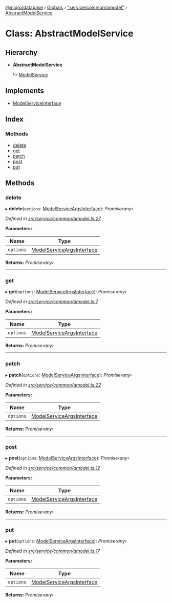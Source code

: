[@miqro/database](../README.md) › [Globals](../globals.md) › ["service/common/amodel"](../modules/_service_common_amodel_.md) › [AbstractModelService](_service_common_amodel_.abstractmodelservice.md)

# Class: AbstractModelService

## Hierarchy

* **AbstractModelService**

  ↳ [ModelService](_service_model_.modelservice.md)

## Implements

* [ModelServiceInterface](../interfaces/_service_common_model_.modelserviceinterface.md)

## Index

### Methods

* [delete](_service_common_amodel_.abstractmodelservice.md#delete)
* [get](_service_common_amodel_.abstractmodelservice.md#get)
* [patch](_service_common_amodel_.abstractmodelservice.md#patch)
* [post](_service_common_amodel_.abstractmodelservice.md#post)
* [put](_service_common_amodel_.abstractmodelservice.md#put)

## Methods

###  delete

▸ **delete**(`options`: [ModelServiceArgsInterface](../interfaces/_service_common_model_.modelserviceargsinterface.md)): *Promise‹any›*

*Defined in [src/service/common/amodel.ts:27](https://github.com/claukers/miqro-sequelize/blob/3348ef6/src/service/common/amodel.ts#L27)*

**Parameters:**

Name | Type |
------ | ------ |
`options` | [ModelServiceArgsInterface](../interfaces/_service_common_model_.modelserviceargsinterface.md) |

**Returns:** *Promise‹any›*

___

###  get

▸ **get**(`options`: [ModelServiceArgsInterface](../interfaces/_service_common_model_.modelserviceargsinterface.md)): *Promise‹any›*

*Defined in [src/service/common/amodel.ts:7](https://github.com/claukers/miqro-sequelize/blob/3348ef6/src/service/common/amodel.ts#L7)*

**Parameters:**

Name | Type |
------ | ------ |
`options` | [ModelServiceArgsInterface](../interfaces/_service_common_model_.modelserviceargsinterface.md) |

**Returns:** *Promise‹any›*

___

###  patch

▸ **patch**(`options`: [ModelServiceArgsInterface](../interfaces/_service_common_model_.modelserviceargsinterface.md)): *Promise‹any›*

*Defined in [src/service/common/amodel.ts:22](https://github.com/claukers/miqro-sequelize/blob/3348ef6/src/service/common/amodel.ts#L22)*

**Parameters:**

Name | Type |
------ | ------ |
`options` | [ModelServiceArgsInterface](../interfaces/_service_common_model_.modelserviceargsinterface.md) |

**Returns:** *Promise‹any›*

___

###  post

▸ **post**(`options`: [ModelServiceArgsInterface](../interfaces/_service_common_model_.modelserviceargsinterface.md)): *Promise‹any›*

*Defined in [src/service/common/amodel.ts:12](https://github.com/claukers/miqro-sequelize/blob/3348ef6/src/service/common/amodel.ts#L12)*

**Parameters:**

Name | Type |
------ | ------ |
`options` | [ModelServiceArgsInterface](../interfaces/_service_common_model_.modelserviceargsinterface.md) |

**Returns:** *Promise‹any›*

___

###  put

▸ **put**(`options`: [ModelServiceArgsInterface](../interfaces/_service_common_model_.modelserviceargsinterface.md)): *Promise‹any›*

*Defined in [src/service/common/amodel.ts:17](https://github.com/claukers/miqro-sequelize/blob/3348ef6/src/service/common/amodel.ts#L17)*

**Parameters:**

Name | Type |
------ | ------ |
`options` | [ModelServiceArgsInterface](../interfaces/_service_common_model_.modelserviceargsinterface.md) |

**Returns:** *Promise‹any›*
